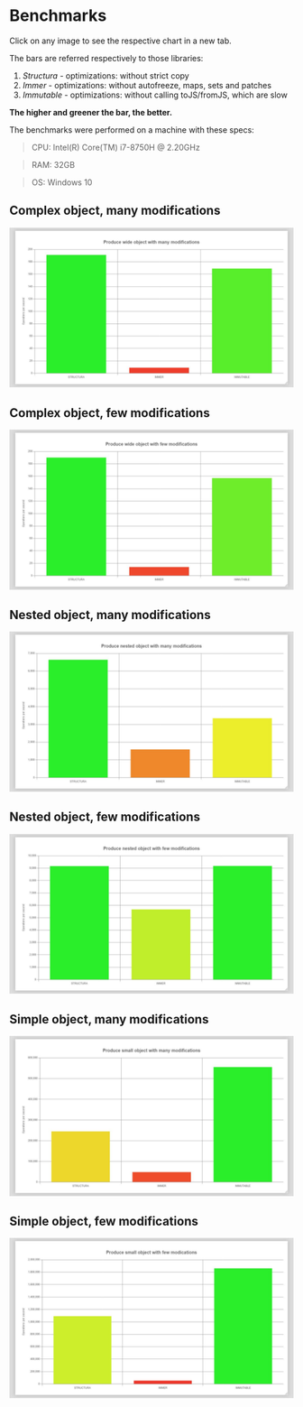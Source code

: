 # Benchmarks

Click on any image to see the respective chart in a new tab.

The bars are referred respectively to those libraries:

1) *Structura* - optimizations: without strict copy
2) *Immer* - optimizations: without autofreeze, maps, sets and patches
3) *Immutable* - optimizations: without calling toJS/fromJS, which are slow

**The higher and greener the bar, the better.**

The benchmarks were performed on a machine with these specs:

>CPU: Intel(R) Core(TM) i7-8750H @ 2.20GHz

>RAM: 32GB 

>OS: Windows 10

## Complex object, many modifications

<a href="./benchmark/wide_many.chart.html" target="_blank">
<img src="/benchmark/wide_many.jpg" style="background:white;" />
</a>

## Complex object, few modifications

<a href="./benchmark/wide_few.chart.html" target="_blank">
<img src="/benchmark/wide_few.jpg" style="background:white;" />
</a>

## Nested object, many modifications

<a href="./benchmark/nested_many.chart.html" target="_blank">
<img src="/benchmark/nested_many.jpg" style="background:white;" />
</a>

## Nested object, few modifications

<a href="./benchmark/nested_few.chart.chart.html" target="_blank">
<img src="/benchmark/nested_few.jpg" style="background:white;" />
</a>

## Simple object, many modifications

<a href="./benchmark/small_many.chart.html" target="_blank">
<img src="/benchmark/small_many.jpg" style="background:white;" />
</a>

## Simple object, few modifications

<a href="./benchmark/small_few.chart.html" target="_blank">
<img src="/benchmark/small_few.jpg" style="background:white;" />
</a>